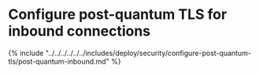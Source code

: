 # Configure post-quantum TLS for inbound connections

{% include "../../../../../../includes/deploy/security/configure-post-quantum-tls/post-quantum-inbound.md" %}

